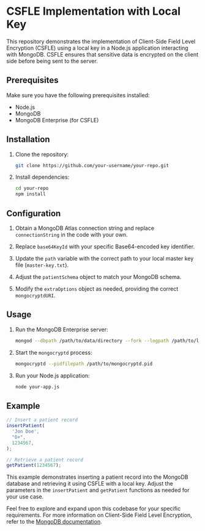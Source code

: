 # CSFLE Implementation with Local Key

This repository demonstrates the implementation of Client-Side Field Level Encryption (CSFLE) using a local key in a Node.js application interacting with MongoDB. CSFLE ensures that sensitive data is encrypted on the client side before being sent to the server.

## Prerequisites

Make sure you have the following prerequisites installed:

- Node.js
- MongoDB
- MongoDB Enterprise (for CSFLE)

## Installation

1. Clone the repository:

   ```bash
   git clone https://github.com/your-username/your-repo.git
   ```

2. Install dependencies:

   ```bash
   cd your-repo
   npm install
   ```

## Configuration

1. Obtain a MongoDB Atlas connection string and replace `connectionString` in the code with your own.

2. Replace `base64KeyId` with your specific Base64-encoded key identifier.

3. Update the `path` variable with the correct path to your local master key file (`master-key.txt`).

4. Adjust the `patientSchema` object to match your MongoDB schema.

5. Modify the `extraOptions` object as needed, providing the correct `mongocryptdURI`.

## Usage

1. Run the MongoDB Enterprise server:

   ```bash
   mongod --dbpath /path/to/data/directory --fork --logpath /path/to/log/file.log
   ```

2. Start the `mongocryptd` process:

   ```bash
   mongocryptd --pidfilepath /path/to/mongocryptd.pid
   ```

3. Run your Node.js application:

   ```bash
   node your-app.js
   ```

## Example

```javascript
// Insert a patient record
insertPatient(
  'Jon Doe',
  "O+",
  1234567,
);

// Retrieve a patient record
getPatient(1234567);
```

This example demonstrates inserting a patient record into the MongoDB database and retrieving it using CSFLE with a local key. Adjust the parameters in the `insertPatient` and `getPatient` functions as needed for your use case.

Feel free to explore and expand upon this codebase for your specific requirements. For more information on Client-Side Field Level Encryption, refer to the [MongoDB documentation](https://docs.mongodb.com/drivers/security/client-side-field-level-encryption-guide/).
